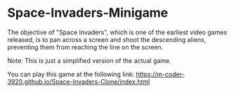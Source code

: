 # Space-Invaders-Minigame
The objective of "Space Invaders", which is one of the earliest video games released, is to pan across a screen and shoot the descending aliens, preventing them from reaching the line on the screen.

Note: This is just a simplified version of the actual game.

You can play this game at the following link:
https://m-coder-3920.github.io/Space-Invaders-Clone/index.html
